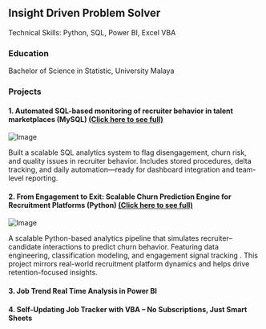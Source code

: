 ## Insight Driven Problem Solver 

Technical Skills: Python, SQL, Power BI, Excel VBA

### Education
Bachelor of Science in Statistic, University Malaya

### Projects
#### 1. Automated SQL-based monitoring of recruiter behavior in talent marketplaces (MySQL) [(Click here to see full)](https://github.com/shanurwan/Recruiter-Analytic-SQL)
![Image](https://github.com/user-attachments/assets/49964470-e28b-403d-9549-2917819561e3)

Built a scalable SQL analytics system to flag disengagement, churn risk, and quality issues in recruiter behavior. Includes stored procedures, delta tracking, and daily automation—ready for dashboard integration and team-level reporting.


#### 2. From Engagement to Exit: Scalable Churn Prediction Engine for Recruitment Platforms (Python) [(Click here to see full)](https://github.com/shanurwan/Customer-Churn-Analytic/blob/main/README.md)
![Image](https://github.com/user-attachments/assets/e62a1527-e833-47a0-b2e8-bd669bd5cfae)

A scalable Python-based analytics pipeline that simulates recruiter–candidate interactions to predict churn behavior. Featuring data engineering, classification modeling, and engagement signal tracking . This project mirrors real-world recruitment platform dynamics and helps drive retention-focused insights.

#### 3. Job Trend Real Time Analysis in Power BI 

#### 4. Self-Updating Job Tracker with VBA – No Subscriptions, Just Smart Sheets
